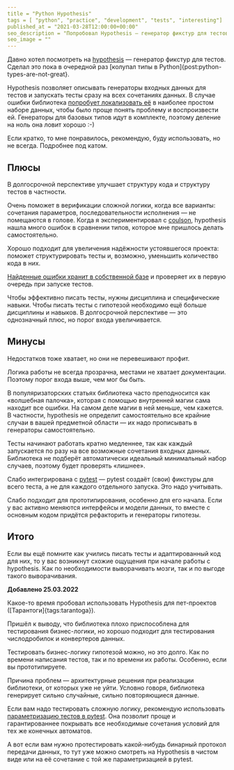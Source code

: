 ```yaml
---
title = "Python Hypothesis"
tags = [ "python", "practice", "development", "tests", "interesting"]
published_at = "2021-03-28T12:00:00+00:00"
seo_description = "Попробовал Hypothesis — генератор фикстур для тестов в Python. Понравилось, рекомендую, буду использовать, но не всегда."
seo_image = ""
---
```


Давно хотел посмотреть на [hypothesis](https://hypothesis.works/) — генератор фикстур для тестов. Сделал это пока в очередной раз [колупал типы в Python]{post:python-types-are-not-great}.

Hypothesis позволяет описывать генераторы входных данных для тестов и запускать тесты сразу на всех сочетаниях данных. В случае ошибки библиотека [попробует локализовать её](https://hypothesis.readthedocs.io/en/latest/data.html#shrinking) в наиболее простом наборе данных, чтобы было проще понять проблему и воспроизвести ей. Генераторы для базовых типов идут в комплекте, поэтому деление на ноль она ловит хорошо :-)

Если кратко, то мне понравилось, рекомендую, буду использовать, но не всегда. Подробнее под катом.

<!-- more -->

## Плюсы

В долгосрочной перспективе улучшает структуру кода и структуру тестов в частности.

Очень поможет в верификации сложной логики, когда все варианты: сочетания параметров, последовательности исполнения — не помещаются в голове. Когда я экспериментировал с [coulson](https://github.com/Tiendil/coulson), hypothesis нашла много ошибок в сравнении типов, которое мне пришлось делать самостоятельно.

Хорошо подходит для увеличения надёжности устоявшегося проекта: поможет структурировать тесты и, возможно, уменьшить количество кода в них.

[Найденные ошибки хранит в собственной базе](https://hypothesis.readthedocs.io/en/latest/database.html) и проверяет их в первую очередь при запуске тестов.

Чтобы эффективно писать тесты, нужны дисциплина и специфические навыки. Чтобы писать тесты с гипотезой необходимо ещё больше дисциплины и навыков. В долгосрочной перспективе — это однозначный плюс, но порог входа увеличивается.

## Минусы

Недостатков тоже хватает, но они не перевешивают профит.

Логика работы не всегда прозрачна, местами не хватает документации. Поэтому порог входа выше, чем мог бы быть.

В популяризаторских статьях библиотека часто преподносится как «волшебная палочка», которая с помощью внутренней магии сама находит все ошибки. На самом деле магии в ней меньше, чем кажется. В частности, hypothesis не определит самостоятельно все крайние случаи в вашей предметной области — их надо прописывать в генераторы самостоятельно.

Тесты начинают работать кратно медленнее, так как каждый запускается по разу на все возможные сочетания входных данных. Библиотека не подберёт автоматически идеальный минимальный набор случаев, поэтому будет проверять «лишнее».

Слабо интегрирована с [pytest](http://docs.pytest.org) — pytest создаёт (свои) фикстуры для всего теста, а не для каждого отдельного запуска. Это надо учитывать.

Слабо подходит для прототипирования, особенно для его начала. Если у вас активно меняются интерфейсы и модели данных, то вместе с основным кодом придётся рефакторить и генераторы гипотезы.

## Итого

Если вы ещё помните как учились писать тесты и адаптированный код для них, то у вас возникнут схожие ощущения при начале работы с hypothesis. Как по необходимости выворачивать мозги, так и по выгоде такого выворачивания.

**Добавлено 25.03.2022**

Какое-то время пробовал использовать Hypothesis для пет-проектов ([Тарантоги]{tags:tarantoga}).

Пришёл к выводу, что библиотека плохо приспособлена для тестирования бизнес-логики, но хорошо подходит для тестирования числодробилок и конвертеров данных.

Тестировать бизнес-логику гипотезой можно, но это долго. Как по времени написания тестов, так и по времени их работы. Особенно, если вы прототипируете.

Причина проблем — архитектурные решения при реализации библиотеки, от которых уже не уйти. Условно говоря, библиотека генерирует сильно случайные, сильно повторяющиеся данные.

Если вам надо тестировать сложную логику, рекомендую использовать [параметризацию тестов в pytest](https://docs.pytest.org/en/6.2.x/parametrize.html). Она позволит проще и гарантированнее покрывать все необходимые сочетания условий для тех же конечных автоматов.

А вот если вам нужно протестировать какой-нибудь бинарный протокол передачи данных, то тут уже можно смотреть на Hypothesis в чистом виде или на её сочетание с той же параметризацией в pytest.
